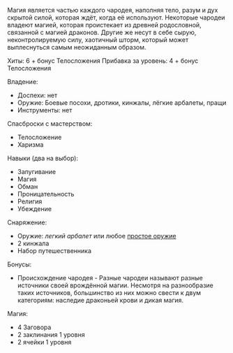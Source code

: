 Магия является частью каждого чародея, наполняя тело, разум и дух скрытой силой, которая ждёт, когда её используют. Некоторые чародеи владеют магией, которая проистекает из древней родословной, связанной с магией драконов. Другие же несут в себе сырую, неконтролируемую силу, хаотичный шторм, который может выплеснуться самым неожиданным образом.

Хиты: 6 + бонус Телосложения
Прибавка за уровень: 4 + бонус Телосложения

Владение:
- Доспехи: нет
- Оружие: Боевые посохи, дротики, кинжалы, лёгкие арбалеты, пращи
- Инструменты: нет

Спасброски с мастерством:
- Телосложение
- Харизма

Навыки (два на выбор):
- Запугивание
- Магия
- Обман
- Проницательность
- Религия
- Убеждение

Снаряжение:
- Оружие: *легкий арбалет* или любое [простое оружие](Владение%20оружием)
- 2 кинжала
- Набор путешественника

Бонусы:
- Происхождение чародея - Разные чародеи называют разные источники своей врождённой магии. Несмотря на разнообразие таких источников, большинство из них можно свести к двум категориям: наследие драконьей крови и дикая магия.

Магия:
- 4 Заговора
- 2 заклинания 1 уровня
- 2 ячейки 1 уровня

